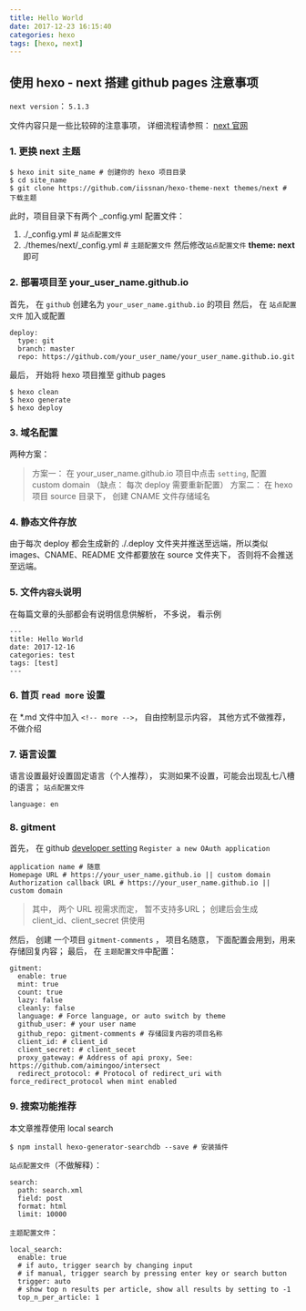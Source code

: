 ```yaml
---
title: Hello World
date: 2017-12-23 16:15:40
categories: hexo
tags: [hexo, next]
---
```

## 使用 hexo - next 搭建 github pages 注意事项
`next version`： `5.1.3`

文件内容只是一些比较碎的注意事项， 详细流程请参照： [next 官网](http://theme-next.iissnan.com/)
<!-- more -->

### 1. 更换 next 主题

```
$ hexo init site_name # 创建你的 hexo 项目目录
$ cd site_name
$ git clone https://github.com/iissnan/hexo-theme-next themes/next # 下载主题

```
        
此时，项目目录下有两个 _config.yml 配置文件：
1. ./_config.yml                       # `站点配置文件`
2. ./themes/next/_config.yml # `主题配置文件`
然后修改`站点配置文件` **theme: next** 即可

### 2.  部署项目至 your_user_name.github.io
首先， 在 `github` 创建名为 `your_user_name.github.io` 的项目
然后， 在 `站点配置文件` 加入或配置

```
deploy:
  type: git
  branch: master
  repo: https://github.com/your_user_name/your_user_name.github.io.git
```
最后， 开始将 hexo 项目推至 github pages

```
$ hexo clean
$ hexo generate
$ hexo deploy
```

### 3. 域名配置
两种方案：
>方案一： 在 your_user_name.github.io 项目中点击 `setting`, 配置 custom domain （缺点： 每次 deploy 需要重新配置）
>方案二： 在 hexo 项目 source 目录下， 创建 CNAME 文件存储域名

### 4. 静态文件存放
由于每次 deploy 都会生成新的 ./.deploy 文件夹并推送至远端，所以类似 images、CNAME、README 文件都要放在 source 文件夹下， 否则将不会推送至远端。

### 5. 文件`内容头`说明
在每篇文章的头部都会有说明信息供解析， 不多说， 看示例
```
---
title: Hello World
date: 2017-12-16
categories: test
tags: [test]
---
```

### 6. 首页 `read more` 设置
在 *.md 文件中加入 `<!-- more -->`， 自由控制显示内容， 其他方式不做推荐，不做介绍

### 7. 语言设置
语言设置最好设置固定语言（个人推荐）， 实测如果不设置，可能会出现乱七八槽的语言；
`站点配置文件`
```
language: en
```

### 8. gitment
首先， 在 github [developer setting](https://github.com/settings/applications/new)  `Register a new OAuth application`
```
application name # 随意
Homepage URL # https://your_user_name.github.io || custom domain
Authorization callback URL # https://your_user_name.github.io || custom domain
```
>其中， 两个 URL 视需求而定， 暂不支持多URL；
>创建后会生成 client_id、client_secret 供使用

然后， 创建 一个项目 `gitment-comments` ， 项目名随意， 下面配置会用到，用来存储回复内容；
最后， 在 `主题配置文件`中配置：
```
gitment:
  enable: true
  mint: true
  count: true
  lazy: false
  cleanly: false
  language: # Force language, or auto switch by theme
  github_user: # your user name
  github_repo: gitment-comments # 存储回复内容的项目名称
  client_id: # client_id
  client_secret: # client_secet
  proxy_gateway: # Address of api proxy, See: https://github.com/aimingoo/intersect
  redirect_protocol: # Protocol of redirect_uri with force_redirect_protocol when mint enabled
```

### 9. 搜索功能推荐
本文章推荐使用 local search

```
$ npm install hexo-generator-searchdb --save # 安装插件
```
`站点配置文件`（不做解释）：
```
search:
  path: search.xml
  field: post
  format: html
  limit: 10000
```
`主题配置文件`：
```
local_search:
  enable: true
  # if auto, trigger search by changing input
  # if manual, trigger search by pressing enter key or search button
  trigger: auto
  # show top n results per article, show all results by setting to -1
  top_n_per_article: 1
```






